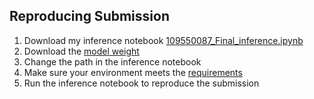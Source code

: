 ## Reproducing Submission

1. Download my inference notebook [109550087_Final_inference.ipynb](https://github.com/ycshan0415/2022_NYCU_ML/blob/main/final_project/109550087_Final_inference.ipynb)
2. Download the [model weight](https://github.com/ycshan0415/2022_NYCU_ML/tree/main/final_project/model%20weight)
3. Change the path in the inference notebook
4. Make sure your environment meets the [requirements](https://github.com/ycshan0415/2022_NYCU_ML/blob/main/final_project/requirements.txt)
5. Run the inference notebook to reproduce the submission
